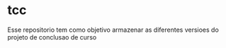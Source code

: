 # tcc
Esse repositorio tem como objetivo armazenar as diferentes versioes do projeto de conclusao de curso 
